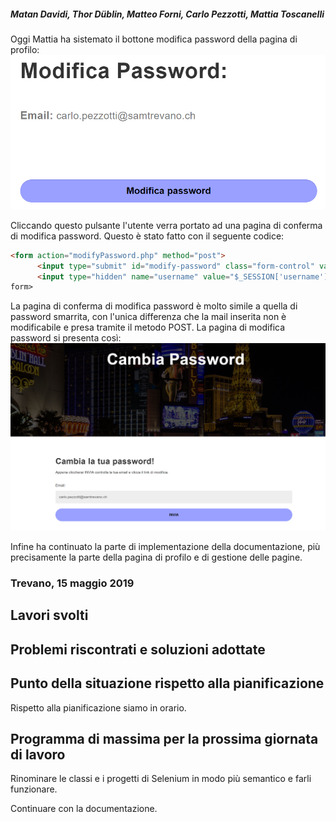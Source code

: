 ﻿##### Matan Davidi, Thor Düblin, Matteo Forni, Carlo Pezzotti, Mattia Toscanelli

Oggi Mattia ha sistemato il bottone modifica password della pagina di profilo:
![Modifica password](../media/modificaPassword.PNG)

Cliccando questo pulsante l'utente verra portato ad una pagina di conferma di modifica password. Questo è stato fatto con il seguente codice:
```html
<form action="modifyPassword.php" method="post">
      <input type="submit" id="modify-password" class="form-control" value="Modifica password">
      <input type="hidden" name="username" value="$_SESSION['username']" ?>
form>
```

La pagina di conferma di modifica password è molto simile a quella di password smarrita, con l'unica differenza che la mail inserita non è modificabile e presa tramite il metodo POST. La pagina di modifica password si presenta così:
![Modifica password](../media/cambiaPassword.PNG)

Infine ha continuato la parte di implementazione della documentazione, più precisamente la parte della pagina di profilo e di gestione delle pagine.

### Trevano, 15 maggio 2019

## Lavori svolti

## Problemi riscontrati e soluzioni adottate

## Punto della situazione rispetto alla pianificazione

Rispetto alla pianificazione siamo in orario.

## Programma di massima per la prossima giornata di lavoro

Rinominare le classi e i progetti di Selenium in modo più semantico e farli funzionare.

Continuare con la documentazione.
